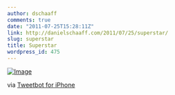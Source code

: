```yaml
---
author: dschaaff
comments: true
date: "2011-07-25T15:28:11Z"
link: http://danielschaaff.com/2011/07/25/superstar/
slug: superstar
title: Superstar
wordpress_id: 475
---
```


[![Image](http://posterous.com/getfile/files.posterous.com/danielschaaff/tgFtjAzHsrCEvystffxClrIBaAeqdHGgBcwlixwDxmHffyGhHqAenlbAkkdq/image.jpg.scaled500.jpg)](http://posterous.com/getfile/files.posterous.com/danielschaaff/tgFtjAzHsrCEvystffxClrIBaAeqdHGgBcwlixwDxmHffyGhHqAenlbAkkdq/image.jpg.scaled1000.jpg)

  

via [Tweetbot for iPhone](http://tapbots.com/tweetbot)
